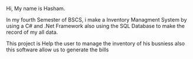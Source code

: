 Hi, My name is Hasham.

In my fourth Semester of BSCS, i make a Inventory Managment System by using a C# and .Net Framework also using the SQL Database to make the record of my all data.

This project is Help the user to manage the inventory of his busniess also this software allow us to generate the bills